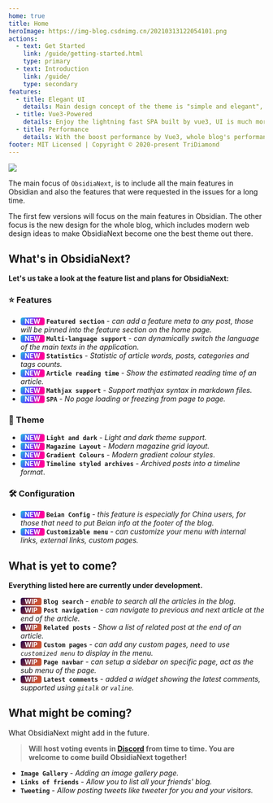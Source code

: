 ```yaml
---
home: true
title: Home
heroImage: https://img-blog.csdnimg.cn/20210313122054101.png
actions:
  - text: Get Started
    link: /guide/getting-started.html
    type: primary
  - text: Introduction
    link: /guide/
    type: secondary
features:
  - title: Elegant UI
    details: Main design concept of the theme is "simple and elegant", ObsidiaNext comes with light and dark theme.
  - title: Vue3-Powered
    details: Enjoy the lightning fast SPA built by vue3, UI is much more elegant and user friendly.
  - title: Performance
    details: With the boost performance by Vue3, whole blog's performance had being lifted.
footer: MIT Licensed | Copyright © 2020-present TriDiamond
---
```


![](https://img-blog.csdnimg.cn/20210312092548510.png?x-oss-process=image/watermark,type_ZmFuZ3poZW5naGVpdGk,shadow_10,text_aHR0cHM6Ly9ibG9nLmNzZG4ubmV0L1RyaURpYW1vbmQ2,size_16,color_FFFFFF,t_70)

The main focus of `ObsidiaNext`, is to include all the main features in Obsidian and also the features that were requested in the issues for a long time.

The first few versions will focus on the main features in Obsidian. The other focus is the new design for the whole blog, which includes modern web design ideas to make ObsidiaNext become one the best theme out there.

## What's in ObsidiaNext?

**Let's us take a look at the feature list and plans for ObsidiaNext:**

### ⭐️ Features

- <span class="tag new-tag">NEW</span> **`Featured section`** - _can add a feature meta to any post, those will be pinned into the feature section on the home page._
- <span class="tag new-tag">NEW</span> **`Multi-language support`** - _can dynamically switch the language of the main texts in the application._
- <span class="tag new-tag">NEW</span> **`Statistics`** - _Statistic of article words, posts, categories and tags counts._
- <span class="tag new-tag">NEW</span> **`Article reading time`** - _Show the estimated reading time of an article._
- <span class="tag new-tag">NEW</span> **`Mathjax support`** - _Support mathjax syntax in markdown files._
- <span class="tag new-tag">NEW</span> **`SPA`** - _No page loading or freezing from page to page._

### 🎨 Theme

- <span class="tag new-tag">NEW</span> **`Light and dark`** - _Light and dark theme support._
- <span class="tag new-tag">NEW</span> **`Magazine Layout`** - _Modern magazine grid layout._
- <span class="tag new-tag">NEW</span> **`Gradient Colours`** - _Modern gradient colour styles_.
- <span class="tag new-tag">NEW</span> **`Timeline styled archives`** - _Archived posts into a timeline format_.

### 🛠 Configuration

- <span class="tag new-tag">NEW</span> **`Beian Config`** - _this feature is especially for China users, for those that need to put Beian info at the footer of the blog._
- <span class="tag new-tag">NEW</span> **`Customizable menu`** - _can customize your menu with internal links, external links, custom pages._

## What is yet to come?

**Everything listed here are currently under development.**

- <span class="tag wip-tag">WIP</span> **`Blog search`** - _enable to search all the articles in the blog._
- <span class="tag wip-tag">WIP</span> **`Post navigation`** - _can navigate to previous and next article at the end of the article._
- <span class="tag wip-tag">WIP</span> **`Related posts`** - _Show a list of related post at the end of an article._
- <span class="tag wip-tag">WIP</span> **`Custom pages`** - _can add any custom pages, need to use `customized menu` to display in the menu._
- <span class="tag wip-tag">WIP</span> **`Page navbar`** - _can setup a sidebar on specific page, act as the sub menu of the page._
- <span class="tag wip-tag">WIP</span> **`Latest comments`** - _added a widget showing the latest comments, supported using `gitalk` or `valine`._

## What might be coming?

What ObsidiaNext might add in the future.

> **Will host voting events in [Discord](https://discord.gg/VC7CrYfds5) from time to time. You are welcome to come build ObsidiaNext together!**

- **`Image Gallery`** - _Adding an image gallery page._
- **`Links of friends`** - _Allow you to list all your friends' blog._
- **`Tweeting`** - _Allow posting tweets like tweeter for you and your visitors._

<style>
  .tag {
    display: inline-block;
    color: white;
    padding: 0 0.5rem;
    border-radius: 4px;
    font-weight: 700;
    font-size: 0.8rem;
  }
  .new-tag {
    background: linear-gradient(
      130deg,
      rgb(36, 198, 220),
      rgb(84, 51, 255) 41.07%,
      rgb(255, 0, 153) 76.05%
    );
  }
  .wip-tag {
    background: linear-gradient(
      130deg,
      #23074d,
      #cc5333 76.05%
    )
  }
</style>
